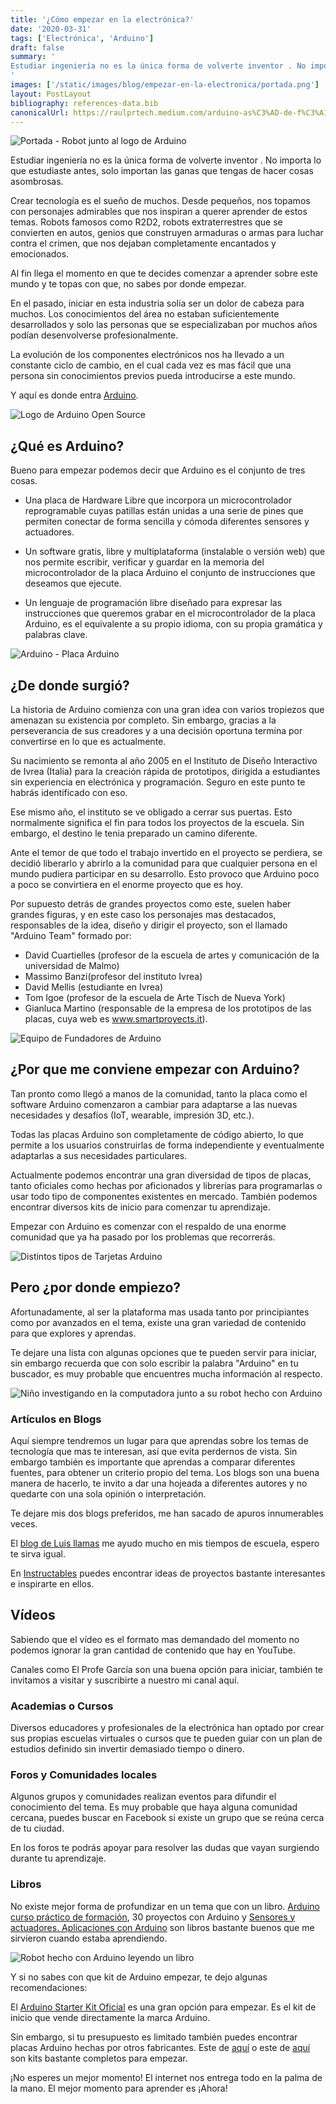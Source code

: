 ```yaml
---
title: '¿Cómo empezar en la electrónica?'
date: '2020-03-31'
tags: ['Electrónica', 'Arduino']
draft: false
summary: '
Estudiar ingeniería no es la única forma de volverte inventor . No importa lo que estudiaste antes, solo importan las ganas que tengas de hacer cosas asombrosas.
'
images: ['/static/images/blog/empezar-en-la-electronica/portada.png']
layout: PostLayout
bibliography: references-data.bib
canonicalUrl: https://raulprtech.medium.com/arduino-as%C3%AD-de-f%C3%A1cil-es-empezar-en-la-electr%C3%B3nica-4c5cc67e3244
---
```


![Portada - Robot junto al logo de Arduino](/static/images/blog/empezar-en-la-electronica/portada.png)

Estudiar ingeniería no es la única forma de volverte inventor . No importa lo que estudiaste antes, solo importan las ganas que tengas de hacer cosas asombrosas.

Crear tecnología es el sueño de muchos. Desde pequeños, nos topamos con personajes admirables que nos inspiran a querer aprender de estos temas. Robots famosos como R2D2, robots extraterrestres que se convierten en autos, genios que construyen armaduras o armas para luchar contra el crimen, que nos dejaban completamente encantados y emocionados.

Al fin llega el momento en que te decides comenzar a aprender sobre este mundo y te topas con que, no sabes por donde empezar.

En el pasado, iniciar en esta industria solía ser un dolor de cabeza para muchos. Los conocimientos del área no estaban suficientemente desarrollados y solo las personas que se especializaban por muchos años podían desenvolverse profesionalmente.

La evolución de los componentes electrónicos nos ha llevado a un constante ciclo de cambio, en el cual cada vez es mas fácil que una persona sin conocimientos previos pueda introducirse a este mundo.

Y aquí es donde entra [Arduino](https://www.arduino.cc/).

![Logo de Arduino Open Source](/static/images/blog/empezar-en-la-electronica/arduino-open-source.png)

## ¿Qué es Arduino?

Bueno para empezar podemos decir que Arduino es el conjunto de tres cosas.

- Una placa de Hardware Libre que incorpora un microcontrolador reprogramable cuyas patillas están unidas a una serie de pines que permiten conectar de forma sencilla y cómoda diferentes sensores y actuadores.

- Un software gratis, libre y multiplataforma (instalable o versión web) que nos permite escribir, verificar y guardar en la memoria del microcontrolador de la placa Arduino el conjunto de instrucciones que deseamos que ejecute.

- Un lenguaje de programación libre diseñado para expresar las instrucciones que queremos grabar en el microcontrolador de la placa Arduino, es el equivalente a su propio idioma, con su propia gramática y palabras clave.

![Arduino - Placa Arduino](/static/images/blog/empezar-en-la-electronica/placa.png)

## ¿De donde surgió?

La historia de Arduino comienza con una gran idea con varios tropiezos que amenazan su existencia por completo. Sin embargo, gracias a la perseverancia de sus creadores y a una decisión oportuna termina por convertirse en lo que es actualmente.

Su nacimiento se remonta al año 2005 en el Instituto de Diseño Interactivo de Ivrea (Italia) para la creación rápida de prototipos, dirigida a estudiantes sin experiencia en electrónica y programación. Seguro en este punto te habrás identificado con eso.

Ese mismo año, el instituto se ve obligado a cerrar sus puertas. Esto normalmente significa el fin para todos los proyectos de la escuela. Sin embargo, el destino le tenia preparado un camino diferente.

Ante el temor de que todo el trabajo invertido en el proyecto se perdiera, se decidió liberarlo y abrirlo a la comunidad para que cualquier persona en el mundo pudiera participar en su desarrollo. Esto provoco que Arduino poco a poco se convirtiera en el enorme proyecto que es hoy.

Por supuesto detrás de grandes proyectos como este, suelen haber grandes figuras, y en este caso los personajes mas destacados, responsables de la idea, diseño y dirigir el proyecto, son el llamado "Arduino Team" formado por:

- David Cuartielles (profesor de la escuela de artes y comunicación de la universidad de Malmo)
- Massimo Banzi(profesor del instituto Ivrea)
- David Mellis (estudiante en Ivrea)
- Tom Igoe (profesor de la escuela de Arte Tisch de Nueva York)
- Gianluca Martino (responsable de la empresa de los prototipos de las placas, cuya web es www.smartproyects.it).

![Equipo de Fundadores de Arduino](/static/images/blog/empezar-en-la-electronica/fundadores.jpeg)

## ¿Por que me conviene empezar con Arduino?

Tan pronto como llegó a manos de la comunidad, tanto la placa como el software Arduino comenzaron a cambiar para adaptarse a las nuevas necesidades y desafíos (IoT, wearable, impresión 3D, etc.).

Todas las placas Arduino son completamente de código abierto, lo que permite a los usuarios construirlas de forma independiente y eventualmente adaptarlas a sus necesidades particulares.

Actualmente podemos encontrar una gran diversidad de tipos de placas, tanto oficiales como hechas por aficionados y librerías para programarlas o usar todo tipo de componentes existentes en mercado. También podemos encontrar diversos kits de inicio para comenzar tu aprendizaje.

Empezar con Arduino es comenzar con el respaldo de una enorme comunidad que ya ha pasado por los problemas que recorrerás.

![Distintos tipos de Tarjetas Arduino](/static/images/blog/empezar-en-la-electronica/placas.png)

## Pero ¿por donde empiezo?

Afortunadamente, al ser la plataforma mas usada tanto por principiantes como por avanzados en el tema, existe una gran variedad de contenido para que explores y aprendas.

Te dejare una lista con algunas opciones que te pueden servir para iniciar, sin embargo recuerda que con solo escribir la palabra "Arduino" en tu buscador, es muy probable que encuentres mucha información al respecto.

![Niño investigando en la computadora junto a su robot hecho con Arduino](/static/images/blog/empezar-en-la-electronica/blogs.png)

### Artículos en Blogs

Aquí siempre tendremos un lugar para que aprendas sobre los temas de tecnología que mas te interesan, así que evita perdernos de vista. Sin embargo también es importante que aprendas a comparar diferentes fuentes, para obtener un criterio propio del tema.
Los blogs son una buena manera de hacerlo, te invito a dar una hojeada a diferentes autores y no quedarte con una sola opinión o interpretación.

Te dejare mis dos blogs preferidos, me han sacado de apuros innumerables veces.

El [blog de Luis llamas](https://www.luisllamas.es/) me ayudo mucho en mis tiempos de escuela, espero te sirva igual.

En [Instructables](https://www.instructables.com/circuits/arduino/projects/) puedes encontrar ideas de proyectos bastante interesantes e inspirarte en ellos.

## Vídeos

Sabiendo que el vídeo es el formato mas demandado del momento no podemos ignorar la gran cantidad de contenido que hay en YouTube.

Canales como El Profe García son una buena opción para iniciar, también te invitamos a visitar y suscribirte a nuestro mi canal aquí.

### Academias o Cursos

Diversos educadores y profesionales de la electrónica han optado por crear sus propias escuelas virtuales o cursos que te pueden guiar con un plan de estudios definido sin invertir demasiado tiempo o dinero.

### Foros y Comunidades locales

Algunos grupos y comunidades realizan eventos para difundir el conocimiento del tema. Es muy probable que haya alguna comunidad cercana, puedes buscar en Facebook si existe un grupo que se reúna cerca de tu ciudad.

En los foros te podrás apoyar para resolver las dudas que vayan surgiendo durante tu aprendizaje.

### Libros

No existe mejor forma de profundizar en un tema que con un libro. [Arduino curso práctico de formación](https://amzn.to/3GdLP6e), 30 proyectos con Arduino y [Sensores y actuadores. Aplicaciones con Arduino](https://amzn.to/3E5FC9S) son libros bastante buenos que me sirvieron cuando estaba aprendiendo.

![Robot hecho con Arduino leyendo un libro](/static/images/blog/empezar-en-la-electronica/libros.png)

Y si no sabes con que kit de Arduino empezar, te dejo algunas recomendaciones:

El [Arduino Starter Kit Oficial](https://amzn.to/3UzzTQG) es una gran opción para empezar. Es el kit de inicio que vende directamente la marca Arduino.

Sin embargo, si tu presupuesto es limitado también puedes encontrar placas Arduino hechas por otros fabricantes. Este de [aquí](https://amzn.to/3WYZAvl) o este de [aquí](https://amzn.to/3UyNpnC) son kits bastante completos para empezar.

¡No esperes un mejor momento! El internet nos entrega todo en la palma de la mano. El mejor momento para aprender es ¡Ahora!
